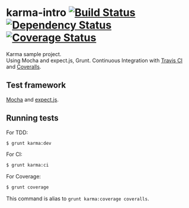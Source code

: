 karma-intro [![Build Status](https://travis-ci.org/ama-ch/karma-intro.png?branch=master)](https://travis-ci.org/ama-ch/karma-intro) [![Dependency Status](https://david-dm.org/ama-ch/karma-intro.png)](https://david-dm.org/ama-ch/karma-intro) [![Coverage Status](https://coveralls.io/repos/ama-ch/karma-intro/badge.png)](https://coveralls.io/r/ama-ch/karma-intro?branch=coveralls-setting)
===========

Karma sample project.  
Using Mocha and expect.js, Grunt. Continuous Integration with [Travis CI](https://travis-ci.org/) and [Coveralls](https://coveralls.io/).

## Test framework

[Mocha](http://visionmedia.github.io/mocha/) and [expect.js](https://github.com/LearnBoost/expect.js/).

## Running tests

For TDD:

```bash
$ grunt karma:dev
```

For CI:

```bash
$ grunt karma:ci
```

For Coverage:

```bash
$ grunt coverage
```

This command is alias to `grunt karma:coverage coveralls`.
